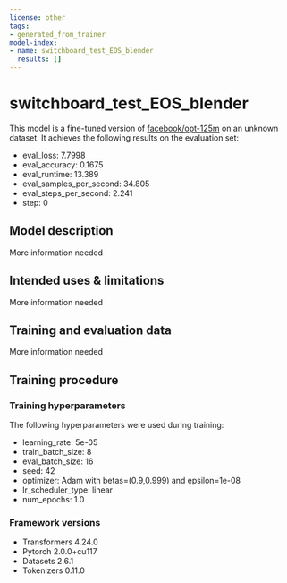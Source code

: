 ```yaml
---
license: other
tags:
- generated_from_trainer
model-index:
- name: switchboard_test_EOS_blender
  results: []
---
```


<!-- This model card has been generated automatically according to the information the Trainer had access to. You
should probably proofread and complete it, then remove this comment. -->

# switchboard_test_EOS_blender

This model is a fine-tuned version of [facebook/opt-125m](https://huggingface.co/facebook/opt-125m) on an unknown dataset.
It achieves the following results on the evaluation set:
- eval_loss: 7.7998
- eval_accuracy: 0.1675
- eval_runtime: 13.389
- eval_samples_per_second: 34.805
- eval_steps_per_second: 2.241
- step: 0

## Model description

More information needed

## Intended uses & limitations

More information needed

## Training and evaluation data

More information needed

## Training procedure

### Training hyperparameters

The following hyperparameters were used during training:
- learning_rate: 5e-05
- train_batch_size: 8
- eval_batch_size: 16
- seed: 42
- optimizer: Adam with betas=(0.9,0.999) and epsilon=1e-08
- lr_scheduler_type: linear
- num_epochs: 1.0

### Framework versions

- Transformers 4.24.0
- Pytorch 2.0.0+cu117
- Datasets 2.6.1
- Tokenizers 0.11.0
